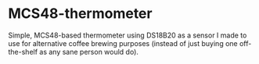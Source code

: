 # MCS48-thermometer
Simple, MCS48-based thermometer using DS18B20 as a sensor I made to use for alternative coffee brewing purposes (instead of just buying one off-the-shelf as any sane person would do).
